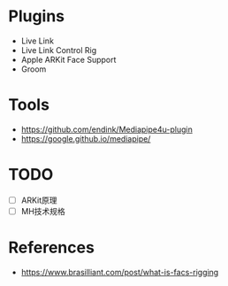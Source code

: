 # Plugins
* Live Link
* Live Link Control Rig
* Apple ARKit Face Support
* Groom

# Tools
* https://github.com/endink/Mediapipe4u-plugin
* https://google.github.io/mediapipe/

# TODO
* [ ] ARKit原理
* [ ] MH技术规格

# References
* https://www.brasilliant.com/post/what-is-facs-rigging